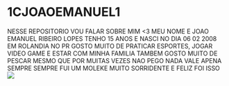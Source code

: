 # 1CJOAOEMANUEL1
NESSE REPOSITORIO VOU FALAR SOBRE MIM &lt;3
MEU NOME E JOAO EMANUEL RIBEIRO LOPES TENHO 15 ANOS E NASCI NO DIA 06 02 2008 EM ROLANDIA NO PR 
GOSTO MUITO DE PRATICAR ESPORTES, JOGAR VIDEO GAME E ESTAR COM MINHA FAMILIA 
TAMBEM GOSTO MUITO DE PESCAR MESMO QUE POR MUITAS VEZES NAO PEGO NADA VALE APENA SEMPRE 
SEMPRE FUI UM MOLEKE MUITO SORRIDENTE E FELIZ FOI ISSO 
![](https://www.google.com/imgres?imgurl=https%3A%2F%2Fextra.globo.com%2Fincoming%2F13031966-78f-cb7%2Fw976h550-PROP%2Fromario-nova.jpg&tbnid=iHc_kujxEt9MyM&vet=12ahUKEwjSjfPjsYv_AhU6CrkGHaCJDqYQMygKegUIARCtAQ..i&imgrefurl=https%3A%2F%2Fextra.globo.com%2Fnoticias%2Feducacao%2Fvida-de-calouro%2Flista-extra-20-jogadores-que-ja-passaram-pelo-ensino-superior-13029771.html&docid=l6WHXIsF7Up3tM&w=976&h=550&q=JOGADORES%20FAZENDO%20BELEZA%20FOTO%20&ved=2ahUKEwjSjfPjsYv_AhU6CrkGHaCJDqYQMygKegUIARCtAQ)
